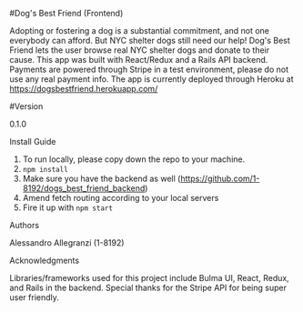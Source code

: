 #Dog's Best Friend (Frontend)

Adopting or fostering a dog is a substantial commitment, and not one everybody can afford. But NYC shelter dogs still need our help! Dog's Best Friend lets the user browse real NYC shelter dogs and donate to their cause. This app was built with React/Redux and a Rails API backend. Payments are powered through Stripe in a test environment, please do not use any real payment info. The app is currently deployed through Heroku at https://dogsbestfriend.herokuapp.com/

#Version

0.1.0

Install Guide

1. To run locally, please copy down the repo to your machine.
2. `npm install`
3. Make sure you have the backend as well (https://github.com/1-8192/dogs_best_friend_backend)
3. Amend fetch routing according to your local servers
4. Fire it up with `npm start`

Authors

Alessandro Allegranzi (1-8192)

Acknowledgments

Libraries/frameworks used for this project include Bulma UI, React, Redux, and Rails in the backend. Special thanks for the Stripe API for being super user friendly.
